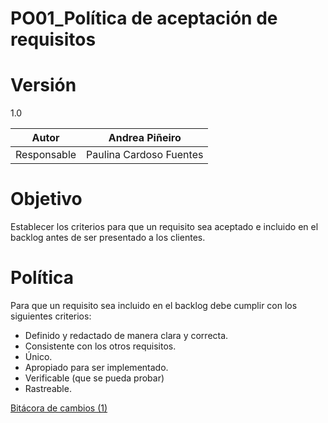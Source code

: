 # PO01_Política de aceptación de requisitos

# Versión

1.0

| Autor | Andrea Piñeiro |
| --- | --- |
| Responsable | Paulina Cardoso Fuentes |

# Objetivo

Establecer los criterios para que un requisito sea aceptado e incluido en el backlog antes de ser presentado a los clientes. 

# Política

Para que un requisito sea incluido en el backlog debe cumplir con los siguientes criterios:

- Definido y redactado de manera clara y correcta.
- Consistente con los otros requisitos.
- Único.
- Apropiado para ser implementado.
- Verificable (que se pueda probar)
- Rastreable.

[Bitácora de cambios (1)](PO01_Poli%CC%81tica%20de%20aceptacio%CC%81n%20de%20requisitos%20a7a71ac2e2af4e368174c668c798531e/Bita%CC%81cora%20de%20cambios%20(1)%204805a5b52dbd4cb1a071e90bcbf28e12.csv)